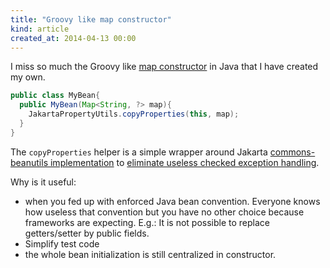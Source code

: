```yaml
---
title: "Groovy like map constructor"
kind: article
created_at: 2014-04-13 00:00
---
```


I miss so much the Groovy like [map constructor](http://mrhaki.blogspot.com/2009/09/groovy-goodness-using-lists-and-maps-as.html) in Java that I have created my own.

~~~java
public class MyBean{
  public MyBean(Map<String, ?> map){
    JakartaPropertyUtils.copyProperties(this, map);
  }
}
~~~

The `copyProperties` helper is a simple wrapper around Jakarta [commons-beanutils implementation](http://commons.apache.org/proper/commons-beanutils/javadocs/v1.8.3/apidocs/org/apache/commons/beanutils/PropertyUtils.html#copyProperties(java.lang.Object,%20java.lang.Object)) to [eliminate useless checked exception handling](http://www.qualityontime.eu/articles/checked-exception-code-generation/).

Why is it useful:

- when you fed up with enforced Java bean convention. Everyone knows how useless that convention but you have no other choice because frameworks are expecting. E.g.: It is not possible to replace getters/setter by public fields.
- Simplify test code
- the whole bean initialization is still centralized in constructor.

